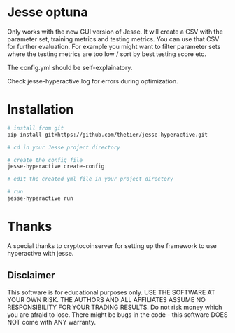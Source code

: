 # Jesse optuna

Only works with the new GUI version of Jesse.
It will create a CSV with the parameter set, training metrics and testing metrics. 
You can use that CSV for further evaluation. For example you might want to filter parameter sets where the testing metrics are too low / sort by best testing score etc.

The config.yml should be self-explainatory.

Check jesse-hyperactive.log for errors during optimization.

# Installation

```sh
# install from git
pip install git+https://github.com/thetier/jesse-hyperactive.git

# cd in your Jesse project directory

# create the config file
jesse-hyperactive create-config

# edit the created yml file in your project directory 

# run
jesse-hyperactive run

```

# Thanks
A special thanks to cryptocoinserver for setting up the framework to use hyperactive with jesse. 


## Disclaimer
This software is for educational purposes only. USE THE SOFTWARE AT YOUR OWN RISK. THE AUTHORS AND ALL AFFILIATES ASSUME NO RESPONSIBILITY FOR YOUR TRADING RESULTS. Do not risk money which you are afraid to lose. There might be bugs in the code - this software DOES NOT come with ANY warranty.
